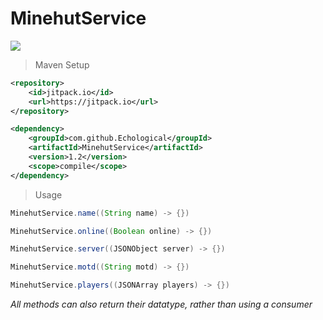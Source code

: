 # MinehutService

[![](https://jitpack.io/v/Echological/MinehutService.svg)](https://jitpack.io/#Echological/MinehutService)

> Maven Setup
```xml
<repository>
    <id>jitpack.io</id>
    <url>https://jitpack.io</url>
</repository>
```

```xml
<dependency>
    <groupId>com.github.Echological</groupId>
    <artifactId>MinehutService</artifactId>
    <version>1.2</version>
    <scope>compile</scope>
</dependency>
```

> Usage
```java
MinehutService.name((String name) -> {})
```

```java
MinehutService.online((Boolean online) -> {})
```

```java
MinehutService.server((JSONObject server) -> {})
```

```java
MinehutService.motd((String motd) -> {})
```

```java
MinehutService.players((JSONArray players) -> {})
```
*All methods can also return their datatype, rather than using a consumer*